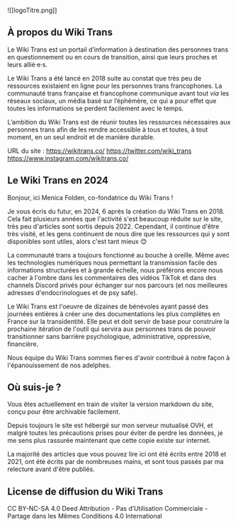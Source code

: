![[logoTitre.png]]

## À propos du Wiki Trans

Le Wiki Trans est un portail d’information à destination des personnes trans en questionnement ou en cours de transition, ainsi que leurs proches et leurs allié·e·s.

Le Wiki Trans a été lancé en 2018 suite au constat que très peu de ressources existaient en ligne pour les personnes trans francophones. La communauté trans française et francophone communique avant tout _via_ les réseaux sociaux, un média basé sur l’éphémère, ce qui a pour effet que toutes les informations se perdent facilement avec le temps.

L’ambition du Wiki Trans est de réunir toutes les ressources nécessaires aux personnes trans afin de les rendre accessible à tous et toutes, à tout moment, en un seul endroit et de manière durable.

URL du site : https://wikitrans.co/
https://twitter.com/wiki_trans
https://www.instagram.com/wikitrans.co/

## Le Wiki Trans en 2024

Bonjour, ici Menica Folden, co-fondatrice du Wiki Trans !

Je vous écris du futur, en 2024, 6 après la création du Wiki Trans en 2018. Cela fait plusieurs années que l'activité s'est beaucoup réduite sur le site, très peu d'articles sont sortis depuis 2022. Cependant, il continue d'être très visité, et les gens continuent de nous dire que les ressources qui y sont disponibles sont utiles, alors c'est tant mieux 😊

La communauté trans a toujours fonctionné au bouche à oreille. Même avec les technologies numériques nous permettant la transmission facile des informations structurées et à grande échelle, nous préférons encore nous cacher à l'ombre dans les commentaires des vidéos TikTok et dans des channels Discord privés pour échanger sur nos parcours (et nos meilleures adresses d'endocrinologues et de psy safe).

Le Wiki Trans est l'oeuvre de dizaines de bénévoles ayant passé des journées entières à créer une des documentations les plus complètes en France sur la transidentité. Elle peut et doit servir de base pour construire la prochaine itération de l'outil qui servira aux personnes trans de pouvoir transitionner sans barrière psychologique, administrative, oppressive, financière.

Nous équipe du Wiki Trans sommes fier·es d'avoir contribué à notre façon à l'épanouissement de nos adelphes.  

## Où suis-je ?

Vous êtes actuellement en train de visiter la version markdown du site, conçu pour être archivable facilement.

Depuis toujours le site est hébergé sur mon serveur mutualisé OVH, et malgré toutes les précautions prises pour éviter de perdre les données, je me sens plus rassurée maintenant que cette copie existe sur internet.

La majorité des articles que vous pouvez lire ici ont été écrits entre 2018 et 2021, ont été écrits par de nombreuses mains, et sont tous passés par ma relecture avant d'être publiés. 

## License de diffusion du Wiki Trans

CC BY-NC-SA 4.0 Deed
Attribution - Pas d’Utilisation Commerciale - Partage dans les Mêmes Conditions 4.0 International